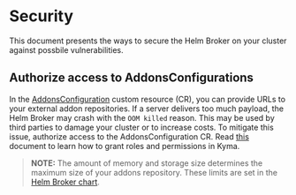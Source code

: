 # Security

This document presents the ways to secure the Helm Broker on your cluster against possbile vulnerabilities. 

## Authorize access to AddonsConfigurations

In the [AddonsConfiguration](https://kyma-project.io/docs/master/components/helm-broker#custom-resource-addons-configuration) custom resource (CR), you can provide URLs to your external addon repositories. If a server delivers too much payload, the Helm Broker may crash with the `OOM killed` reason. This may be used by third parties to damage your cluster or to increase costs. To mitigate this issue, authorize access to the AddonsConfiguration CR. Read [this](https://github.com/kyma-project/kyma/blob/master/docs/security/03-05-roles-in-kyma.md) document to learn how to grant roles and permissions in Kyma. 

> **NOTE:** The amount of memory and storage size determines the maximum size of your addons repository. These limits are set in the
[Helm Broker chart](https://kyma-project.io/docs/components/helm-broker/#configuration-helm-broker-chart).
